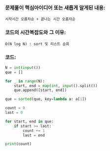 ### 문제풀이 핵심아이디어 또는 새롭게 알게된 내용: 
    시작시간 오름차순 + 끝나는 시간 오름차순 
    
### 코드의 시간복잡도와 그 이유:
    O(N log N) : sort 및 리스트 순회 


### 코드:
```python
N = int(input())
que = []

for _ in range(N):
    start, end = map(int, input().split())
    que.append([start, end])

que = sorted(que, key=lambda a: a[1])  

count = 0  
last = 0   

for start, end in que:
    if start >= last:
        count += 1
        last = end

print(count)
```
